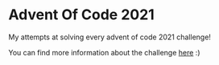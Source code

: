 # Advent Of Code 2021

My attempts at solving every advent of code 2021 challenge!


You can find more information about the challenge [here](https://adventofcode.com/) :)
